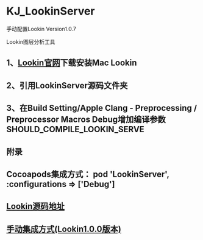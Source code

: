 # KJ_LookinServer
手动配置Lookin Version1.0.7

Lookin图层分析工具
## 1、[Lookin官网](https://lookin.work)下载安装Mac Lookin
## 2、引用LookinServer源码文件夹
## 3、在Build Setting/Apple Clang - Preprocessing / Preprocessor Macros Debug增加编译参数SHOULD_COMPILE_LOOKIN_SERVE

## 附录
## Cocoapods集成方式： pod 'LookinServer', :configurations => ['Debug']
## [Lookin源码地址](https://github.com/hughkli/Lookin)
## [手动集成方式(Lookin1.0.0版本)](https://lookin.work/faq/integration-manual)
